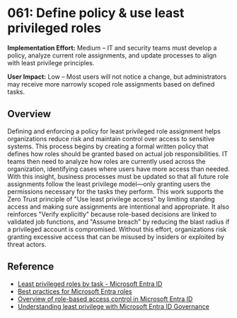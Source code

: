 # 061: Define policy & use least privileged roles

**Implementation Effort:** Medium – IT and security teams must develop a policy, analyze current role assignments, and update processes to align with least privilege principles.

**User Impact:** Low – Most users will not notice a change, but administrators may receive more narrowly scoped role assignments based on defined tasks.

## Overview

Defining and enforcing a policy for least privileged role assignment helps organizations reduce risk and maintain control over access to sensitive systems. This process begins by creating a formal written policy that defines how roles should be granted based on actual job responsibilities. IT teams then need to analyze how roles are currently used across the organization, identifying cases where users have more access than needed. With this insight, business processes must be updated so that all future role assignments follow the least privilege model—only granting users the permissions necessary for the tasks they perform. This work supports the Zero Trust principle of "Use least privilege access" by limiting standing access and making sure assignments are intentional and appropriate. It also reinforces "Verify explicitly" because role-based decisions are linked to validated job functions, and "Assume breach" by reducing the blast radius if a privileged account is compromised. Without this effort, organizations risk granting excessive access that can be misused by insiders or exploited by threat actors.

## Reference

* [Least privileged roles by task - Microsoft Entra ID](https://learn.microsoft.com/en-us/entra/identity/role-based-access-control/delegate-by-task)
* [Best practices for Microsoft Entra roles](https://learn.microsoft.com/en-us/entra/identity/role-based-access-control/best-practices)
* [Overview of role-based access control in Microsoft Entra ID](https://learn.microsoft.com/en-us/entra/identity/role-based-access-control/custom-overview)
* [Understanding least privilege with Microsoft Entra ID Governance](https://learn.microsoft.com/en-us/entra/id-governance/scenarios/least-privileged)
